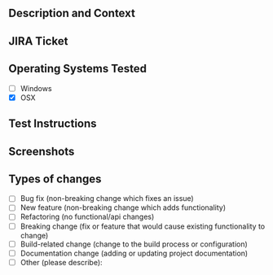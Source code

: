 <!-- In the title above, write the ticket number and summary like this: [ABC-123] Fix dropdown unit tests -->

## Description and Context

<!-- What should others know about this code? -->
<!-- What's the use case? How did you end up at this solution? -->

## JIRA Ticket

<!-- Please link to the issue here: -->

## Operating Systems Tested

- [ ] Windows
- [x] OSX

## Test Instructions

<!-- How to see your changes, what to look out for. -->

## Screenshots

<!-- If your code introduces a visual change, include screenshots showing the UI before and after -->

## Types of changes

<!-- What types of changes does your code introduce? Put an `x` in all the boxes that apply: -->

- [ ] Bug fix (non-breaking change which fixes an issue)
- [ ] New feature (non-breaking change which adds functionality)
- [ ] Refactoring (no functional/api changes)
- [ ] Breaking change (fix or feature that would cause existing functionality to change)
- [ ] Build-related change (change to the build process or configuration)
- [ ] Documentation change (adding or updating project documentation)
- [ ] Other (please describe):
